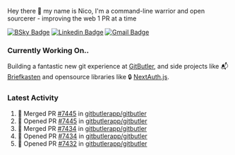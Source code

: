 
Hey there 👋 my name is Nico, I'm a command-line warrior and open sourcerer - improving the web 1 PR at a time

[![BSky Badge](https://img.shields.io/badge/-%20%40ndo.dev%20-%200285FF?style=flat-square&logo=bluesky&color=%23161e27)](https://bsky.app/profile/ndo.dev) [![Linkedin Badge](https://img.shields.io/badge/-ndom91-blue?style=flat-square&logo=Linkedin&logoColor=white&link=https://www.linkedin.com/in/ndom91/)](https://www.linkedin.com/in/ndom91/) [![Gmail Badge](https://img.shields.io/badge/-yo@ndo.dev-c14438?style=flat-square&logo=mail.ru&logoColor=white&link=mailto:yo@ndo.dev)](mailto:yo@ndo.dev)

### Currently Working On..

Building a fantastic new git experience at [GitButler](https://github.com/gitbutlerapp), and side projects like 📬 [Briefkasten](https://briefkastenhq.com) and opensource libraries like 🔒 [NextAuth.js](https://github.com/nextauthjs/next-auth).

<!--START_SECTION_PROFILE_VIEWS:readme-info-->
<!--END_SECTION_PROFILE_VIEWS:readme-info-->

<!--START_SECTION_DAILY_COMMIT:readme-info-->
<!--END_SECTION_DAILY_COMMIT:readme-info-->

<!--START_SECTION_WEEKLY_COMMIT:readme-info-->
<!--END_SECTION_WEEKLY_COMMIT:readme-info-->

### Latest Activity

<!--START_SECTION:activity-->
1. 🎉 Merged PR [#7445](https://github.com/gitbutlerapp/gitbutler/pull/7445) in [gitbutlerapp/gitbutler](https://github.com/gitbutlerapp/gitbutler)
2. 💪 Opened PR [#7445](https://github.com/gitbutlerapp/gitbutler/pull/7445) in [gitbutlerapp/gitbutler](https://github.com/gitbutlerapp/gitbutler)
3. 🎉 Merged PR [#7434](https://github.com/gitbutlerapp/gitbutler/pull/7434) in [gitbutlerapp/gitbutler](https://github.com/gitbutlerapp/gitbutler)
4. 💪 Opened PR [#7434](https://github.com/gitbutlerapp/gitbutler/pull/7434) in [gitbutlerapp/gitbutler](https://github.com/gitbutlerapp/gitbutler)
5. 💪 Opened PR [#7432](https://github.com/gitbutlerapp/gitbutler/pull/7432) in [gitbutlerapp/gitbutler](https://github.com/gitbutlerapp/gitbutler)
<!--END_SECTION:activity-->
